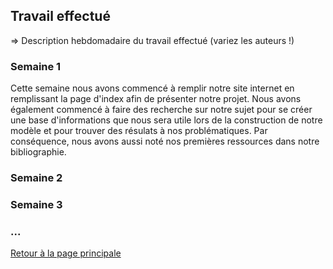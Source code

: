 ## Travail effectué 

=> Description hebdomadaire du travail effectué (variez les auteurs !)

### Semaine 1
Cette semaine nous avons commencé à remplir notre site internet en remplissant la page d'index afin de présenter notre projet. Nous avons également commencé à faire des recherche sur notre sujet pour se créer une base d'informations que nous sera utile lors de la construction de notre modèle et pour trouver des résulats à nos problématiques. Par conséquence, nous avons aussi noté nos premières ressources dans notre bibliographie.
### Semaine 2
### Semaine 3
### ...

<a href="index.html"> Retour à la page principale </a>
